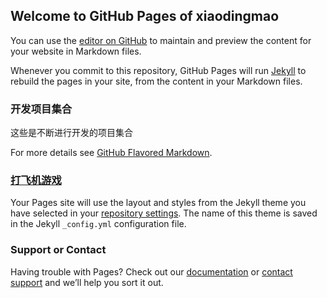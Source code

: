 ## Welcome to GitHub Pages of xiaodingmao

You can use the [editor on GitHub](https://github.com/xiaodingmao/webProject/edit/master/README.md) to maintain and preview the content for your website in Markdown files.

Whenever you commit to this repository, GitHub Pages will run [Jekyll](https://jekyllrb.com/) to rebuild the pages in your site, from the content in your Markdown files.

### 开发项目集合

这些是不断进行开发的项目集合

For more details see [GitHub Flavored Markdown](https://guides.github.com/features/mastering-markdown/).

### [打飞机游戏](https://xiaodingmao.github.io/webProject/%E6%89%93%E9%A3%9E%E6%9C%BA%E5%B0%8F%E6%B8%B8%E6%88%8F%E5%AE%9E%E7%8E%B0/planeGame.html)

Your Pages site will use the layout and styles from the Jekyll theme you have selected in your [repository settings](https://github.com/xiaodingmao/webProject/settings). The name of this theme is saved in the Jekyll `_config.yml` configuration file.

### Support or Contact

Having trouble with Pages? Check out our [documentation](https://help.github.com/categories/github-pages-basics/) or [contact support](https://github.com/contact) and we’ll help you sort it out.
